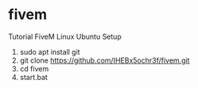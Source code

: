 # fivem
Tutorial FiveM Linux Ubuntu Setup


1. sudo apt install git
2. git clone https://github.com/IHEBx5ochr3f/fivem.git
3. cd fivem
4. start.bat
